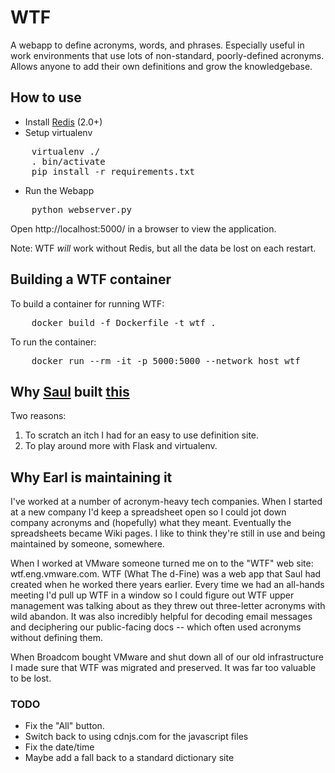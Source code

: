 # WTF

A webapp to define acronyms, words, and phrases. Especially useful in work environments
that use lots of non-standard, poorly-defined acronyms. Allows anyone to add their own
definitions and grow the knowledgebase.

## How to use

* Install [Redis](http://redis.io/) (2.0+)
* Setup virtualenv
<pre>
    virtualenv ./
    . bin/activate
    pip install -r requirements.txt
</pre>

* Run the Webapp
<pre>
    python webserver.py
</pre>

Open http://localhost:5000/ in a browser to view the application.

Note: WTF *will* work without Redis, but all the data be lost on each restart.

## Building a WTF container

To build a container for running WTF:
<pre>
    docker build -f Dockerfile -t wtf .
</pre>

To run the container:
<pre>
    docker run --rm -it -p 5000:5000 --network host wtf
</pre>

## Why [Saul](https://github.com/scommab) built [this](https://github.com/scommab/d-fine)

Two reasons:

1. To scratch an itch I had for an easy to use definition site.
1. To play around more with Flask and virtualenv.

## Why Earl is maintaining it

I've worked at a number of acronym-heavy tech companies. When I started at a new company
I'd keep a spreadsheet open so I could jot down company acronyms and (hopefully) what they
meant. Eventually the spreadsheets became Wiki pages. I like to think they're still in use
and being maintained by someone, somewhere.

When I worked at VMware someone turned me on to the "WTF" web site: wtf.eng.vmware.com.
WTF (What The d-Fine) was a web app that Saul had created when he worked there years earlier.
Every time we had an all-hands meeting I'd pull up WTF in a window so I could figure out WTF
upper management was talking about as they threw out three-letter acronyms with wild abandon.
It was also incredibly helpful for decoding email messages and deciphering our public-facing
docs -- which often used acronyms without defining them.

When Broadcom bought VMware and shut down all of our old infrastructure I made sure that WTF
was migrated and preserved. It was far too valuable to be lost.

### TODO

* Fix the "All" button.
* Switch back to using cdnjs.com for the javascript files
* Fix the date/time
* Maybe add a fall back to a standard dictionary site
